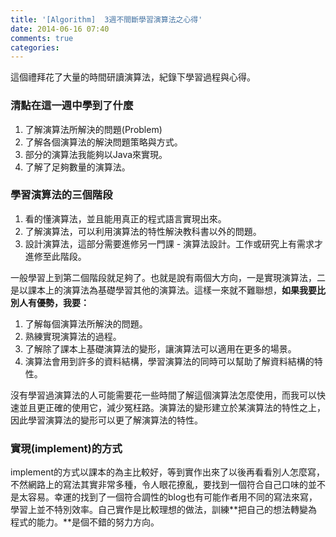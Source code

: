 ```yaml
---
title: '[Algorithm]  3週不間斷學習演算法之心得'
date: 2014-06-16 07:40
comments: true
categories:
---
```


這個禮拜花了大量的時間研讀演算法，紀錄下學習過程與心得。

### 清點在這一週中學到了什麼
1. 了解演算法所解決的問題(Problem)
1. 了解各個演算法的解決問題策略與方式。
1. 部分的演算法我能夠以Java來實現。
1. 了解了足夠數量的演算法。


### 學習演算法的三個階段
1. 看的懂演算法，並且能用真正的程式語言實現出來。
1. 了解演算法，可以利用演算法的特性解決教科書以外的問題。
1. 設計演算法，這部分需要進修另一門課 - 演算法設計。工作或研究上有需求才進修至此階段。


一般學習上到第二個階段就足夠了。也就是說有兩個大方向，一是實現演算法，二是以課本上的演算法為基礎學習其他的演算法。這樣一來就不難聯想，**如果我要比別人有優勢，我要：**
1. 了解每個演算法所解決的問題。
1. 熟練實現演算法的過程。
1. 了解除了課本上基礎演算法的變形，讓演算法可以適用在更多的場景。
1. 演算法會用到許多的資料結構，學習演算法的同時可以幫助了解資料結構的特性。

沒有學習過演算法的人可能需要花一些時間了解這個演算法怎麼使用，而我可以快速並且更正確的使用它，減少冤枉路。演算法的變形建立於某演算法的特性之上，因此學習演算法的變形可以更了解演算法的特性。

### 實現(implement)的方式
implement的方式以課本的為主比較好，等到實作出來了以後再看看別人怎麼寫，不然網路上的寫法其實非常多種，令人眼花撩亂，要找到一個符合自己口味的並不是太容易。幸運的找到了一個符合調性的blog也有可能作者用不同的寫法來寫，學習上並不特別效率。自己實作是比較理想的做法，訓練**把自己的想法轉變為程式的能力。**是個不錯的努力方向。



